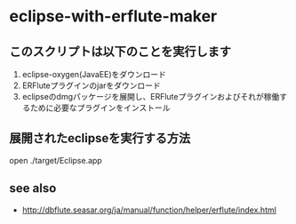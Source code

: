 # eclipse-with-erflute-maker

## このスクリプトは以下のことを実行します

1. eclipse-oxygen(JavaEE)をダウンロード
2. ERFluteプラグインのjarをダウンロード
3. eclipseのdmgパッケージを展開し、ERFluteプラグインおよびそれが稼働するために必要なプラグインをインストール

## 展開されたeclipseを実行する方法

open ./target/Eclipse.app

## see also
* http://dbflute.seasar.org/ja/manual/function/helper/erflute/index.html
